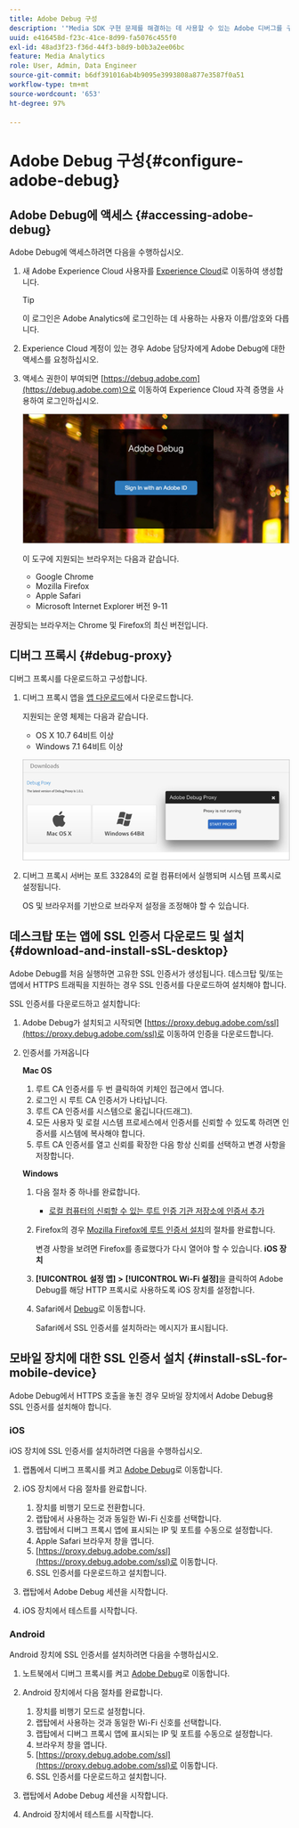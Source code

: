 ```yaml
---
title: Adobe Debug 구성
description: '"Media SDK 구현 문제를 해결하는 데 사용할 수 있는 Adobe 디버그를 구성하는 방법을 알아봅니다."'
uuid: e416458d-f23c-41ce-8d99-fa5076c455f0
exl-id: 48ad3f23-f36d-44f3-b8d9-b0b3a2ee06bc
feature: Media Analytics
role: User, Admin, Data Engineer
source-git-commit: b6df391016ab4b9095e3993808a877e3587f0a51
workflow-type: tm+mt
source-wordcount: '653'
ht-degree: 97%

---
```


# Adobe Debug 구성{#configure-adobe-debug}

## Adobe Debug에 액세스 {#accessing-adobe-debug}

Adobe Debug에 액세스하려면 다음을 수행하십시오.

1. 새 Adobe Experience Cloud 사용자를 [Experience Cloud](https://www.marketing.adobe.com)로 이동하여 생성합니다.

   >[!TIP]
   >
   >이 로그인은 Adobe Analytics에 로그인하는 데 사용하는 사용자 이름/암호와 다릅니다.

1. Experience Cloud 계정이 있는 경우 Adobe 담당자에게 Adobe Debug에 대한 액세스를 요청하십시오.
1. 액세스 권한이 부여되면 [https://debug.adobe.com](https://debug.adobe.com)으로 이동하여 Experience Cloud 자격 증명을 사용하여 로그인하십시오.

   ![](assets/adobe-debug-login.png)

   이 도구에 지원되는 브라우저는 다음과 같습니다.
   * Google Chrome
   * Mozilla Firefox
   * Apple Safari
   * Microsoft Internet Explorer 버전 9-11

권장되는 브라우저는 Chrome 및 Firefox의 최신 버전입니다.

## 디버그 프록시 {#debug-proxy}

디버그 프록시를 다운로드하고 구성합니다.

1. 디버그 프록시 앱을 [앱 다운로드](https://debug.adobe.com/#/downloads)에서 다운로드합니다.

   지원되는 운영 체제는 다음과 같습니다.
   * OS X 10.7 64비트 이상
   * Windows 7.1 64비트 이상

   ![](assets/debug-proxy-app.png)

1. 디버그 프록시 서버는 포트 33284의 로컬 컴퓨터에서 실행되며 시스템 프록시로 설정됩니다.

   OS 및 브라우저를 기반으로 브라우저 설정을 조정해야 할 수 있습니다.

## 데스크탑 또는 앱에 SSL 인증서 다운로드 및 설치 {#download-and-install-sSL-desktop}

Adobe Debug를 처음 실행하면 고유한 SSL 인증서가 생성됩니다. 데스크탑 및/또는 앱에서 HTTPS 트래픽을 지원하는 경우 SSL 인증서를 다운로드하여 설치해야 합니다.

SSL 인증서를 다운로드하고 설치합니다:

1. Adobe Debug가 설치되고 시작되면 [https://proxy.debug.adobe.com/ssl](https://proxy.debug.adobe.com/ssl)로 이동하여 인증을 다운로드합니다.
1. 인증서를 가져옵니다

   **Mac OS**
   1. 루트 CA 인증서를 두 번 클릭하여 키체인 접근에서 엽니다.
   1. 로그인 시 루트 CA 인증서가 나타납니다.
   1. 루트 CA 인증서를 시스템으로 옮깁니다(드래그).
   1. 모든 사용자 및 로컬 시스템 프로세스에서 인증서를 신뢰할 수 있도록 하려면 인증서를 시스템에 복사해야 합니다.
   1. 루트 CA 인증서를 열고 신뢰를 확장한 다음 항상 신뢰를 선택하고 변경 사항을 저장합니다.

   **Windows**
   1. 다음 절차 중 하나를 완료합니다.

      * [로컬 컴퓨터의 신뢰할 수 있는 루트 인증 기관 저장소에 인증서 추가](https://technet.microsoft.com/ko-kr/library/cc754841.aspx#BKMK_addlocal)
   1. Firefox의 경우 [Mozilla Firefox에 루트 인증서 설치](https://wiki.wmtransfer.com/projects/webmoney/wiki/Installing_root_certificate_in_Mozilla_Firefox)의 절차를 완료합니다.

      변경 사항을 보려면 Firefox를 종료했다가 다시 열어야 할 수 있습니다.
   **iOS 장치**
   1. **[!UICONTROL 설정 앱]** **>** **[!UICONTROL Wi-Fi 설정]**&#x200B;을 클릭하여 Adobe Debug를 해당 HTTP 프록시로 사용하도록 iOS 장치를 설정합니다.

   1. Safari에서 [Debug](https://proxy.debug.adobe.com/ssl)로 이동합니다.

      Safari에서 SSL 인증서를 설치하라는 메시지가 표시됩니다.




## 모바일 장치에 대한 SSL 인증서 설치 {#install-sSL-for-mobile-device}

Adobe Debug에서 HTTPS 호출을 놓친 경우 모바일 장치에서 Adobe Debug용 SSL 인증서를 설치해야 합니다.

### iOS

iOS 장치에 SSL 인증서를 설치하려면 다음을 수행하십시오.

1. 랩톱에서 디버그 프록시를 켜고 [Adobe Debug](https://debug.adobe.com)로 이동합니다.
1. iOS 장치에서 다음 절차를 완료합니다.
   1. 장치를 비행기 모드로 전환합니다.
   1. 랩탑에서 사용하는 것과 동일한 Wi-Fi 신호를 선택합니다.
   1. 랩탑에서 디버그 프록시 앱에 표시되는 IP 및 포트를 수동으로 설정합니다.
   1. Apple Safari 브라우저 창을 엽니다.
   1. [https://proxy.debug.adobe.com/ssl](https://proxy.debug.adobe.com/ssl)로 이동합니다.
   1. SSL 인증서를 다운로드하고 설치합니다.

1. 랩탑에서 Adobe Debug 세션을 시작합니다.
1. iOS 장치에서 테스트를 시작합니다.

### Android

Android 장치에 SSL 인증서를 설치하려면 다음을 수행하십시오.

1. 노트북에서 디버그 프록시를 켜고 [Adobe Debug](https://debug.adobe.com)로 이동합니다.
1. Android 장치에서 다음 절차를 완료합니다.
   1. 장치를 비행기 모드로 설정합니다.
   1. 랩탑에서 사용하는 것과 동일한 Wi-Fi 신호를 선택합니다.
   1. 랩탑에서 디버그 프록시 앱에 표시되는 IP 및 포트를 수동으로 설정합니다.
   1. 브라우저 창을 엽니다.
   1. [https://proxy.debug.adobe.com/ssl](https://proxy.debug.adobe.com/ssl)로 이동합니다.
   1. SSL 인증서를 다운로드하고 설치합니다.

1. 랩탑에서 Adobe Debug 세션을 시작합니다.
1. Android 장치에서 테스트를 시작합니다.
